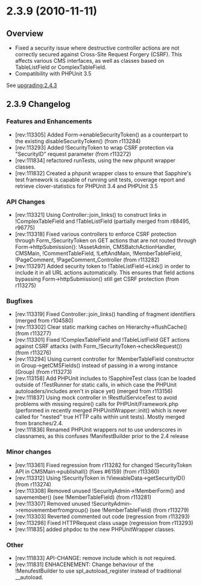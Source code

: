 # 2.3.9 (2010-11-11)

##  Overview

 * Fixed a security issue where destructive controller actions are not correctly secured against Cross-Site Request Forgery (CSRF). This affects various CMS interfaces, as well as classes based on TableListField or ComplexTableField.
 * Compatibility with PHPUnit 3.5

See [upgrading:2.4.3](2.4.3)

## 2.3.9 Changelog

### Features and Enhancements

 * [rev:113305] Added Form->enableSecurityToken() as a counterpart to the existing disableSecurityToken() (from r113284)
 * [rev:113293] Added !SecurityToken to wrap CSRF protection via "SecurityID" request parameter (from r113272)
 * [rev:111834] refactored runTests, using the new phpunit wrapper classes.
 * [rev:111832] Created a phpunit wrapper class to ensure that Sapphire's test framework is capable of running unit tests, coverage report and retrieve clover-statistics for PHPUnit 3.4 and PHPUnit 3.5


### API Changes

 * [rev:113321] Using Controller::join_links() to construct links in !ComplexTableField and !TableListField (partially merged from r88495, r96775)
 * [rev:113318] Fixed various controllers to enforce CSRF protection through Form_!SecurityToken on GET actions that are not routed through Form->httpSubmission(): !AssetAdmin, CMSBatchActionHandler, CMSMain, !CommentTableField, !LeftAndMain, !MemberTableField, !PageComment, !PageComment_Controller (from r113282)
 * [rev:113297] Added security token to !TableListField->Link() in order to include it in all URL actions automatically. This ensures that field actions bypassing Form->httpSubmission() still get CSRF protection (from r113275)


### Bugfixes

 * [rev:113319] Fixed Controller::join_links() handling of fragment identifiers (merged from r104580)
 * [rev:113302] Clear static marking caches on Hierarchy->flushCache() (from r113277)
 * [rev:113301] Fixed !ComplexTableField and !TableListField GET actions against CSRF attacks (with Form_!SecurityToken->checkRequest()) (from r113276)
 * [rev:113294] Using current controller for !MemberTableField constructor in Group->getCMSFields() instead of passing in a wrong instance (Group) (from r113273)
 * [rev:113158] Add PHPUnit includes to !SapphireTest class (can be loaded outside of !TestRunner for static calls, in which case the PHPUnit autoloaders/includes aren't in place yet) (merged from r113156)
 * [rev:111837] Using mock controller in !RestfulServiceTest to avoid problems with missing require() calls for PHPUnit/Framework.php (performed in recently merged PHPUnitWrapper::init() which is never called for "nested" true HTTP calls within unit tests). Mostly merged from branches/2.4.
 * [rev:111836] Renamed PHPUnit wrappers not to use underscores in classnames, as this confuses !ManifestBuilder prior to the 2.4 release


### Minor changes

 * [rev:113361] Fixed regression from r113282 for changed !SecurityToken API in CMSMain->publishall() (fixes #6159) (from r113360)
 * [rev:113312] Using !SecurityToken in !ViewableData->getSecurityID() (from r113274)
 * [rev:113308] Removed unused !SecurityAdmin->!MemberForm() and savemember() (see !MemberTableField) (from r113281)
 * [rev:113307] Removed unused !SecurityAdmin->removememberfromgroup() (see !MemberTableField) (from r113279)
 * [rev:113303] Reverted commented out code (regression from r113293)
 * [rev:113298] Fixed HTTPRequest class usage (regression from r113293)
 * [rev:111835] added phpdoc to the new PHPUnitWrapper classes.


### Other

 * [rev:111833] API-CHANGE: remove include which is not required.
 * [rev:111831] ENHACENEMENT: Change behaviour of the !MenufestBuilder to use spl_autoload_register instead of traditional __autoload.
